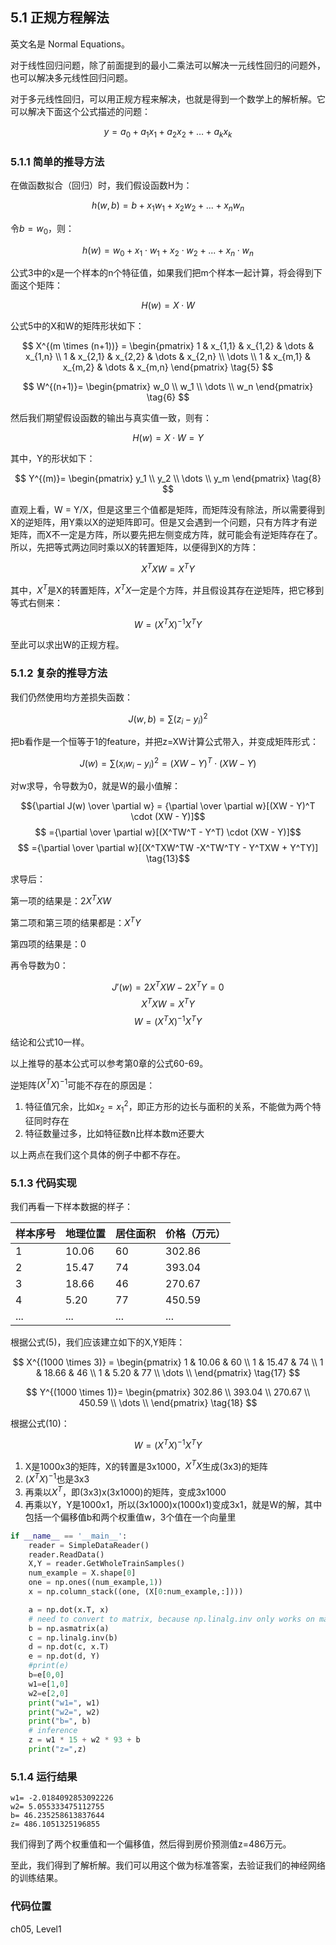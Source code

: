 <!--Copyright © Microsoft Corporation. All rights reserved.
  适用于[License](https://github.com/Microsoft/ai-edu/blob/master/LICENSE.md)版权许可-->
  
## 5.1 正规方程解法

英文名是 Normal Equations。

对于线性回归问题，除了前面提到的最小二乘法可以解决一元线性回归的问题外，也可以解决多元线性回归问题。

对于多元线性回归，可以用正规方程来解决，也就是得到一个数学上的解析解。它可以解决下面这个公式描述的问题：

$$y=a_0+a_1x_1+a_2x_2+\dots+a_kx_k \tag{1}$$

### 5.1.1 简单的推导方法

在做函数拟合（回归）时，我们假设函数H为：

$$h(w,b) = b + x_1 w_1+x_2 w_2+...+x_n w_n \tag{2}$$

令$b=w_0$，则：

$$h(w) = w_0 + x_1 \cdot w_1 + x_2 \cdot w_2+...+ x_n \cdot w_n\tag{3}$$

公式3中的x是一个样本的n个特征值，如果我们把m个样本一起计算，将会得到下面这个矩阵：

$$H(w) = X \cdot W \tag{4}$$

公式5中的X和W的矩阵形状如下：

$$
X^{(m \times (n+1))} = 
\begin{pmatrix} 
1 & x_{1,1} & x_{1,2} & \dots & x_{1,n} \\
1 & x_{2,1} & x_{2,2} & \dots & x_{2,n} \\
\dots \\
1 & x_{m,1} & x_{m,2} & \dots & x_{m,n}
\end{pmatrix} \tag{5}
$$

$$
W^{(n+1)}= \begin{pmatrix}
w_0 \\
w_1 \\
\dots \\
 w_n
\end{pmatrix}  \tag{6}
$$

然后我们期望假设函数的输出与真实值一致，则有：

$$H(w) = X \cdot W = Y \tag{7}$$

其中，Y的形状如下：

$$
Y^{(m)}= \begin{pmatrix}
y_1 \\
y_2 \\
\dots \\
y_m
\end{pmatrix}  \tag{8}
$$


直观上看，W = Y/X，但是这里三个值都是矩阵，而矩阵没有除法，所以需要得到X的逆矩阵，用Y乘以X的逆矩阵即可。但是又会遇到一个问题，只有方阵才有逆矩阵，而X不一定是方阵，所以要先把左侧变成方阵，就可能会有逆矩阵存在了。所以，先把等式两边同时乘以X的转置矩阵，以便得到X的方阵：

$$X^T X W = X^T Y \tag{9}$$

其中，$X^T$是X的转置矩阵，$X^T X$一定是个方阵，并且假设其存在逆矩阵，把它移到等式右侧来：

$$W = (X^T X)^{-1}{X^T Y} \tag{10}$$

至此可以求出W的正规方程。

### 5.1.2 复杂的推导方法

我们仍然使用均方差损失函数：

$$J(w,b) = \sum (z_i - y_i)^2 \tag{11}$$

把b看作是一个恒等于1的feature，并把z=XW计算公式带入，并变成矩阵形式：

$$J(w) = \sum (x_i w_i -y_i)^2=(XW - Y)^T \cdot (XW - Y) \tag{12}$$

对w求导，令导数为0，就是W的最小值解：

$${\partial J(w) \over \partial w} = {\partial \over \partial w}[(XW - Y)^T \cdot (XW - Y)]$$
$$
={\partial \over \partial w}[(X^TW^T - Y^T) \cdot (XW - Y)]$$
$$
={\partial \over \partial w}[(X^TXW^TW -X^TW^TY - Y^TXW + Y^TY)] \tag{13}$$

求导后：

第一项的结果是：$2X^TXW$

第二项和第三项的结果都是：$X^TY$

第四项的结果是：0

再令导数为0：

$$
J'(w)=2X^TXW - 2X^TY=0 \tag{14}
$$
$$
X^TXW = X^TY \tag{15}
$$
$$
W=(X^TX)^{-1}X^TY \tag{16}
$$

结论和公式10一样。

以上推导的基本公式可以参考第0章的公式60-69。

逆矩阵$(X^TX)^{-1}$可能不存在的原因是：
1. 特征值冗余，比如$x_2=x^2_1$，即正方形的边长与面积的关系，不能做为两个特征同时存在
2. 特征数量过多，比如特征数n比样本数m还要大

以上两点在我们这个具体的例子中都不存在。

### 5.1.3 代码实现

我们再看一下样本数据的样子：

|样本序号|地理位置|居住面积|价格（万元）|
|---|---|---|---|
|1|10.06|60|302.86|
|2|15.47|74|393.04|
|3|18.66|46|270.67|
|4|5.20|77|450.59|
|...|...|...|...|

根据公式(5)，我们应该建立如下的X,Y矩阵：

$$
X^{(1000 \times 3)} = \begin{pmatrix} 
1 & 10.06 & 60 \\
1 & 15.47 & 74 \\
1 & 18.66 & 46 \\
1 & 5.20 & 77 \\
\dots \\
\end{pmatrix} \tag{17}
$$

$$
Y^{(1000 \times 1)}= \begin{pmatrix}
302.86 \\
393.04 \\
270.67 \\
450.59 \\
\dots \\
\end{pmatrix}  \tag{18}
$$

根据公式(10)：

$$W = (X^T X)^{-1}{X^T Y} \tag{10}$$

1. X是1000x3的矩阵，X的转置是3x1000，$X^TX$生成(3x3)的矩阵
2. $(X^TX)^{-1}$也是3x3
3. 再乘以$X^T$，即(3x3)x(3x1000)的矩阵，变成3x1000
4. 再乘以Y，Y是1000x1，所以(3x1000)x(1000x1)变成3x1，就是W的解，其中包括一个偏移值b和两个权重值w，3个值在一个向量里

```Python
if __name__ == '__main__':
    reader = SimpleDataReader()
    reader.ReadData()
    X,Y = reader.GetWholeTrainSamples()
    num_example = X.shape[0]
    one = np.ones((num_example,1))
    x = np.column_stack((one, (X[0:num_example,:])))

    a = np.dot(x.T, x)
    # need to convert to matrix, because np.linalg.inv only works on matrix instead of array
    b = np.asmatrix(a)
    c = np.linalg.inv(b)
    d = np.dot(c, x.T)
    e = np.dot(d, Y)
    #print(e)
    b=e[0,0]
    w1=e[1,0]
    w2=e[2,0]
    print("w1=", w1)
    print("w2=", w2)
    print("b=", b)
    # inference
    z = w1 * 15 + w2 * 93 + b
    print("z=",z)
```

### 5.1.4 运行结果

```
w1= -2.0184092853092226
w2= 5.055333475112755
b= 46.235258613837644
z= 486.1051325196855
```

我们得到了两个权重值和一个偏移值，然后得到房价预测值z=486万元。

至此，我们得到了解析解。我们可以用这个做为标准答案，去验证我们的神经网络的训练结果。

### 代码位置

ch05, Level1


